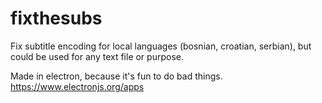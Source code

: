 # fixthesubs


Fix subtitle encoding for local languages (bosnian, croatian, serbian), but could be used for any text file or purpose.

Made in electron, because it's fun to do bad things. https://www.electronjs.org/apps
